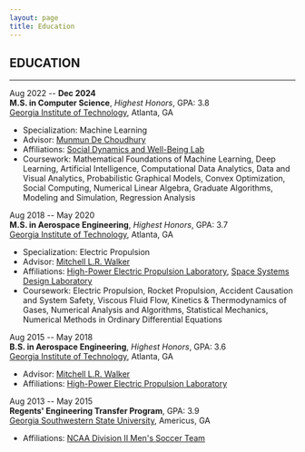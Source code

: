 ```yaml
---
layout: page
title: Education
---
```


## EDUCATION

---

Aug 2022 -- **Dec 2024** \
**M.S. in Computer Science**, *Highest Honors*, GPA: 3.8 \
[Georgia Institute of Technology](https://www.gatech.edu/), Atlanta, GA
- Specialization: Machine Learning
- Advisor: [Munmun De Choudhury](http://www.munmund.net/index.html)
- Affiliations: [Social Dynamics and Well-Being Lab](https://socweb.cc.gatech.edu/)
- Coursework: Mathematical Foundations of Machine Learning, Deep Learning, Artificial Intelligence, Computational Data Analytics, Data and Visual Analytics, Probabilistic Graphical Models, Convex Optimization, Social Computing, Numerical Linear Algebra, Graduate Algorithms, Modeling and Simulation, Regression Analysis

Aug 2018 -- May 2020 \
**M.S. in Aerospace Engineering**, *Highest Honors*, GPA: 3.7 \
[Georgia Institute of Technology](https://www.gatech.edu/), Atlanta, GA
- Specialization: Electric Propulsion
- Advisor: [Mitchell L.R. Walker](https://mwalker.gatech.edu/)
- Affiliations: [High-Power Electric Propulsion Laboratory](https://hpepl.ae.gatech.edu/), [Space Systems Design Laboratory](https://ssdl.gatech.edu/)
- Coursework: Electric Propulsion, Rocket Propulsion, Accident Causation and System Safety, Viscous Fluid Flow, Kinetics & Thermodynamics of Gases, Numerical Analysis and Algorithms, Statistical Mechanics, Numerical Methods in Ordinary Differential Equations

Aug 2015 -- May 2018 \
**B.S. in Aerospace Engineering**, *Highest Honors*, GPA: 3.6 \
[Georgia Institute of Technology](https://www.gatech.edu/), Atlanta, GA
- Advisor: [Mitchell L.R. Walker](https://mwalker.gatech.edu/)
- Affiliations: [High-Power Electric Propulsion Laboratory](https://hpepl.ae.gatech.edu/)

Aug 2013 -- May 2015 \
**Regents' Engineering Transfer Program**, GPA: 3.9 \
[Georgia Southwestern State University](https://www.gsw.edu/), Americus, GA
- Affiliations: [NCAA Division II Men's Soccer Team](https://www.gswcanes.com/sports/msoc/2014-15/roster)
